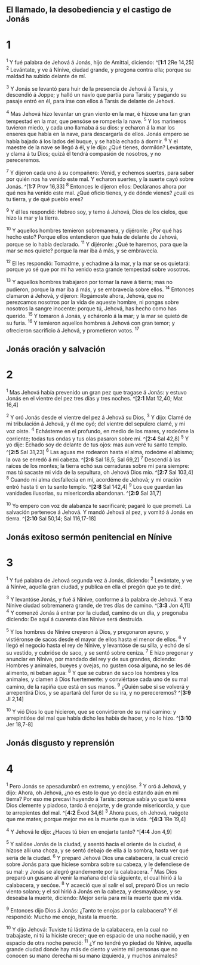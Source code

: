 ## El llamado, la desobediencia y el castigo de Jonás
# 1 
<sup class='bibleverse'>1</sup> Y fué palabra de Jehová á Jonás, hijo de Amittai, diciendo: ^[**1:1** 2Re 14,25] <sup class='bibleverse'>2</sup> Levántate, y ve á Nínive, ciudad grande, y pregona contra ella; porque su maldad ha subido delante de mí. 



<sup class='bibleverse'>3</sup> Y Jonás se levantó para huir de la presencia de Jehová á Tarsis, y descendió á Joppe; y halló un navío que partía para Tarsis; y pagando su pasaje entró en él, para irse con ellos á Tarsis de delante de Jehová. 


<sup class='bibleverse'>4</sup> Mas Jehová hizo levantar un gran viento en la mar, é hízose una tan gran tempestad en la mar, que pensóse se rompería la nave. <sup class='bibleverse'>5</sup> Y los marineros tuvieron miedo, y cada uno llamaba á su dios: y echaron á la mar los enseres que había en la nave, para descargarla de ellos. Jonás empero se había bajado á los lados del buque, y se había echado á dormir. <sup class='bibleverse'>6</sup> Y el maestre de la nave se llegó á él, y le dijo: ¿Qué tienes, dormilón? Levántate, y clama á tu Dios; quizá él tendrá compasión de nosotros, y no pereceremos. 


<sup class='bibleverse'>7</sup> Y dijeron cada uno á su compañero: Venid, y echemos suertes, para saber por quién nos ha venido este mal. Y echaron suertes, y la suerte cayó sobre Jonás. ^[**1:7** Prov 16,33] <sup class='bibleverse'>8</sup> Entonces le dijeron ellos: Decláranos ahora por qué nos ha venido este mal. ¿Qué oficio tienes, y de dónde vienes? ¿cuál es tu tierra, y de qué pueblo eres? 



<sup class='bibleverse'>9</sup> Y él les respondió: Hebreo soy, y temo á Jehová, Dios de los cielos, que hizo la mar y la tierra. 


<sup class='bibleverse'>10</sup> Y aquellos hombres temieron sobremanera, y dijéronle: ¿Por qué has hecho esto? Porque ellos entendieron que huía de delante de Jehová, porque se lo había declarado. <sup class='bibleverse'>11</sup> Y dijéronle: ¿Qué te haremos, para que la mar se nos quiete? porque la mar iba á más, y se embravecía. 


<sup class='bibleverse'>12</sup> El les respondió: Tomadme, y echadme á la mar, y la mar se os quietará: porque yo sé que por mí ha venido esta grande tempestad sobre vosotros. 


<sup class='bibleverse'>13</sup> Y aquellos hombres trabajaron por tornar la nave á tierra; mas no pudieron, porque la mar iba á más, y se embravecía sobre ellos. <sup class='bibleverse'>14</sup> Entonces clamaron á Jehová, y dijeron: Rogámoste ahora, Jehová, que no perezcamos nosotros por la vida de aqueste hombre, ni pongas sobre nosotros la sangre inocente: porque tú, Jehová, has hecho como has querido. <sup class='bibleverse'>15</sup> Y tomaron á Jonás, y echáronlo á la mar; y la mar se quietó de su furia. <sup class='bibleverse'>16</sup> Y temieron aquellos hombres á Jehová con gran temor; y ofrecieron sacrificio á Jehová, y prometieron votos. <sup class='bibleverse'>17</sup> 

## Jonás oración y salvación
# 2 
<sup class='bibleverse'>1</sup> Mas Jehová había prevenido un gran pez que tragase á Jonás: y estuvo Jonás en el vientre del pez tres días y tres noches. 
^[**2:1** Mat 12,40; Mat 16,4] 


<sup class='bibleverse'>2</sup> Y oró Jonás desde el vientre del pez á Jehová su Dios, <sup class='bibleverse'>3</sup> Y dijo: Clamé de mi tribulación á Jehová, y él me oyó; del vientre del sepulcro clamé, y mi voz oiste. <sup class='bibleverse'>4</sup> Echásteme en el profundo, en medio de los mares, y rodeóme la corriente; todas tus ondas y tus olas pasaron sobre mí. ^[**2:4** Sal 42,8] <sup class='bibleverse'>5</sup> Y yo dije: Echado soy de delante de tus ojos: mas aun veré tu santo templo. ^[**2:5** Sal 31,23] <sup class='bibleverse'>6</sup> Las aguas me rodearon hasta el alma, rodeóme el abismo; la ova se enredó á mi cabeza. ^[**2:6** Sal 18,5; Sal 69,2] <sup class='bibleverse'>7</sup> Descendí á las raíces de los montes; la tierra echó sus cerraduras sobre mí para siempre: mas tú sacaste mi vida de la sepultura, oh Jehová Dios mío. ^[**2:7** Sal 103,4] <sup class='bibleverse'>8</sup> Cuando mi alma desfallecía en mí, acordéme de Jehová; y mi oración entró hasta ti en tu santo templo. ^[**2:8** Sal 142,4] <sup class='bibleverse'>9</sup> Los que guardan las vanidades ilusorias, su misericordia abandonan. 
^[**2:9** Sal 31,7] 
     

<sup class='bibleverse'>10</sup> Yo empero con voz de alabanza te sacrificaré; pagaré lo que prometí. La salvación pertenece á Jehová. Y mandó Jehová al pez, y vomitó á Jonás en tierra. ^[**2:10** Sal 50,14; Sal 116,17-18] 
 

## Jonás exitoso sermón penitencial en Nínive
# 3 
<sup class='bibleverse'>1</sup> Y fué palabra de Jehová segunda vez á Jonás, diciendo: <sup class='bibleverse'>2</sup> Levántate, y ve á Nínive, aquella gran ciudad, y publica en ella el pregón que yo te diré. 


<sup class='bibleverse'>3</sup> Y levantóse Jonás, y fué á Nínive, conforme á la palabra de Jehová. Y era Nínive ciudad sobremanera grande, de tres días de camino. ^[**3:3** Jon 4,11] <sup class='bibleverse'>4</sup> Y comenzó Jonás á entrar por la ciudad, camino de un día, y pregonaba diciendo: De aquí á cuarenta días Nínive será destruída. 



<sup class='bibleverse'>5</sup> Y los hombres de Nínive creyeron á Dios, y pregonaron ayuno, y vistiéronse de sacos desde el mayor de ellos hasta el menor de ellos. <sup class='bibleverse'>6</sup> Y llegó el negocio hasta el rey de Nínive, y levantóse de su silla, y echó de sí su vestido, y cubrióse de saco, y se sentó sobre ceniza. <sup class='bibleverse'>7</sup> E hizo pregonar y anunciar en Nínive, por mandado del rey y de sus grandes, diciendo: Hombres y animales, bueyes y ovejas, no gusten cosa alguna, no se les dé alimento, ni beban agua: <sup class='bibleverse'>8</sup> Y que se cubran de saco los hombres y los animales, y clamen á Dios fuertemente: y conviértase cada uno de su mal camino, de la rapiña que está en sus manos. <sup class='bibleverse'>9</sup> ¿Quién sabe si se volverá y arrepentirá Dios, y se apartará del furor de su ira, y no pereceremos? 
^[**3:9** Jl 2,14] 


<sup class='bibleverse'>10</sup> Y vió Dios lo que hicieron, que se convirtieron de su mal camino: y arrepintióse del mal que había dicho les había de hacer, y no lo hizo. ^[**3:10** Jer 18,7-8] 
 

## Jonás disgusto y reprensión
# 4 
<sup class='bibleverse'>1</sup> Pero Jonás se apesadumbró en extremo, y enojóse. <sup class='bibleverse'>2</sup> Y oró á Jehová, y dijo: Ahora, oh Jehová, ¿no es esto lo que yo decía estando aún en mi tierra? Por eso me precaví huyendo á Tarsis: porque sabía yo que tú eres Dios clemente y piadoso, tardo á enojarte, y de grande misericordia, y que te arrepientes del mal. ^[**4:2** Éxod 34,6] <sup class='bibleverse'>3</sup> Ahora pues, oh Jehová, ruégote que me mates; porque mejor me es la muerte que la vida. 
^[**4:3** 1Re 19,4] 
 

<sup class='bibleverse'>4</sup> Y Jehová le dijo: ¿Haces tú bien en enojarte tanto? 
^[**4:4** Jon 4,9] 


<sup class='bibleverse'>5</sup> Y salióse Jonás de la ciudad, y asentó hacia el oriente de la ciudad, é hízose allí una choza, y se sentó debajo de ella á la sombra, hasta ver qué sería de la ciudad. <sup class='bibleverse'>6</sup> Y preparó Jehová Dios una calabacera, la cual creció sobre Jonás para que hiciese sombra sobre su cabeza, y le defendiese de su mal: y Jonás se alegró grandemente por la calabacera. <sup class='bibleverse'>7</sup> Mas Dios preparó un gusano al venir la mañana del día siguiente, el cual hirió á la calabacera, y secóse. <sup class='bibleverse'>8</sup> Y acaeció que al salir el sol, preparó Dios un recio viento solano; y el sol hirió á Jonás en la cabeza, y desmayábase, y se deseaba la muerte, diciendo: Mejor sería para mí la muerte que mi vida. 


<sup class='bibleverse'>9</sup> Entonces dijo Dios á Jonás: ¿Tanto te enojas por la calabacera? Y él respondió: Mucho me enojo, hasta la muerte. 


<sup class='bibleverse'>10</sup> Y dijo Jehová: Tuviste tú lástima de la calabacera, en la cual no trabajaste, ni tú la hiciste crecer; que en espacio de una noche nació, y en espacio de otra noche pereció: <sup class='bibleverse'>11</sup> ¿Y no tendré yo piedad de Nínive, aquella grande ciudad donde hay más de ciento y veinte mil personas que no conocen su mano derecha ni su mano izquierda, y muchos animales? 